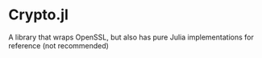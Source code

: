 Crypto.jl
=========

A library that wraps OpenSSL, but also has pure Julia implementations for reference (not recommended)

